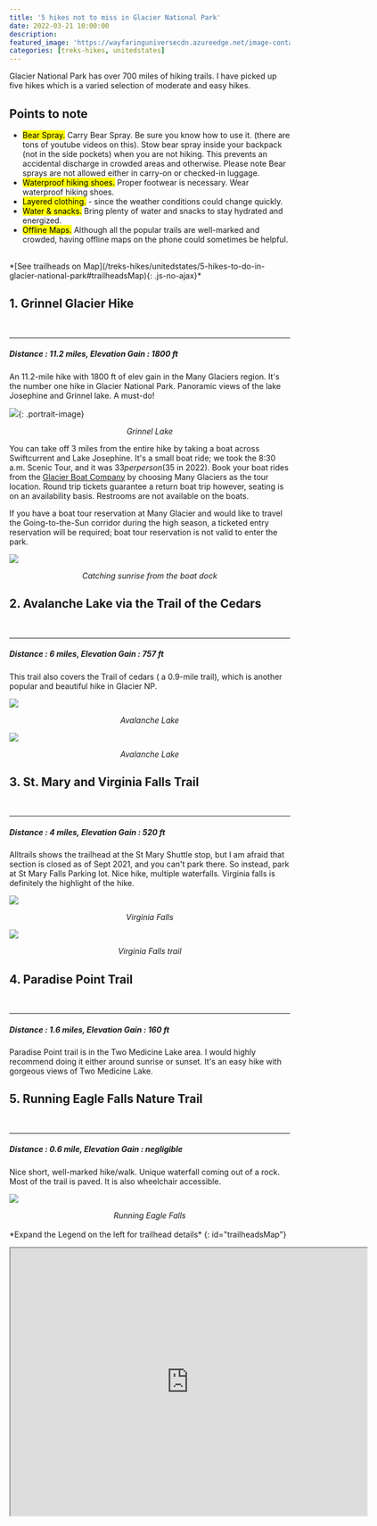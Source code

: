 ```yaml
---
title: '5 hikes not to miss in Glacier National Park'
date: 2022-03-21 10:00:00
description:
featured_image: 'https://wayfaringuniversecdn.azureedge.net/image-container/thumbnails/treks-hikes/glaciernationalparkhikethumbnail.jpg'
categories: [treks-hikes, unitedstates]
---
```


Glacier National Park has over 700 miles of hiking trails. I have picked up five hikes which is a varied selection of moderate and easy hikes.

## Points to note

* <mark>Bear Spray.</mark> Carry Bear Spray. Be sure you know how to use it. (there are tons of youtube videos on this). Stow bear spray inside your backpack (not in the side pockets) when you are not hiking. This prevents an accidental discharge in crowded areas and otherwise. Please note Bear sprays are not allowed either in carry-on or checked-in luggage.
* <mark>Waterproof hiking shoes.</mark> Proper footwear is necessary. Wear waterproof hiking shoes.
* <mark>Layered clothing.</mark> - since the weather conditions could change quickly.
* <mark>Water & snacks.</mark> Bring plenty of water and snacks to stay hydrated and energized.
* <mark>Offline Maps.</mark> Although all the popular trails are well-marked and crowded, having offline maps on the phone could sometimes be helpful.


<br>
*[See trailheads on Map](/treks-hikes/unitedstates/5-hikes-to-do-in-glacier-national-park#trailheadsMap){: .js-no-ajax}*
<br>

## 1. Grinnel Glacier Hike
<br>

---

##### Distance : _11.2 miles_, Elevation Gain : _1800 ft_

An 11.2-mile hike with 1800 ft of elev gain in the Many Glaciers region. It's the number one hike in Glacier National Park. Panoramic views of the lake Josephine and Grinnel lake. A must-do!

![]({{site.data.settings.basic_settings.cdn_url}}/treks-hikes/glaciernationalparkhikes/grinellglacier.jpg){: .portrait-image}
<center class="image-caption"><i>Grinnel Lake</i></center>

You can take off 3 miles from the entire hike by taking a boat across Swiftcurrent and Lake Josephine. It's a small boat ride; we took the 8:30 a.m. Scenic Tour, and it was $33 per person ($35 in 2022). Book your boat rides from the [Glacier Boat Company](https://glacierparkboats.com/) by choosing Many Glaciers as the tour location. Round trip tickets guarantee a return boat trip however, seating is on an availability basis. Restrooms are not available on the boats.
<br>

If you have a boat tour reservation at Many Glacier and would like to travel the Going-to-the-Sun corridor during the high season, a ticketed entry reservation will be required; boat tour reservation is not valid to enter the park.

![]({{site.data.settings.basic_settings.cdn_url}}/treks-hikes/glaciernationalparkhikes/manyglaciersunrise.jpg)
<center class="image-caption"><i>Catching sunrise from the boat dock</i></center>

## 2. Avalanche Lake via the Trail of the Cedars
<br>

---

##### Distance : _6 miles_, Elevation Gain : _757 ft_

This trail also covers the Trail of cedars ( a 0.9-mile trail), which is another popular and beautiful hike in Glacier NP.

![]({{site.data.settings.basic_settings.cdn_url}}/treks-hikes/glaciernationalparkhikes/avalanchelake.jpg)
<center class="image-caption"><i>Avalanche Lake</i></center>

![]({{site.data.settings.basic_settings.cdn_url}}/treks-hikes/glaciernationalparkhikes/avalanchelakeglaciernationalpark.jpg)
<center class="image-caption"><i>Avalanche Lake</i></center>


## 3. St. Mary and Virginia Falls Trail
<br>

---

##### Distance : _4 miles_, Elevation Gain : _520 ft_

Alltrails shows the trailhead at the St Mary Shuttle stop, but I am afraid that section is closed as of Sept 2021, and you can't park there. So instead, park at St Mary Falls Parking lot. Nice hike, multiple waterfalls. Virginia falls is definitely the highlight of the hike.

![]({{site.data.settings.basic_settings.cdn_url}}/treks-hikes/glaciernationalparkhikes/virginiafalls.jpg)
<center class="image-caption"><i>Virginia Falls</i></center>

![]({{site.data.settings.basic_settings.cdn_url}}/treks-hikes/glaciernationalparkhikes/stmaryfallstrail.jpg)
<center class="image-caption"><i>Virginia Falls trail</i></center>


## 4. Paradise Point Trail
<br>

---

##### Distance : _1.6 miles_, Elevation Gain : _160 ft_

Paradise Point trail is in the Two Medicine Lake area. I would highly recommend doing it either around sunrise or sunset. It's an easy hike with gorgeous views of Two Medicine Lake.

## 5. Running Eagle Falls Nature Trail
<br>

---

##### Distance : _0.6 mile_, Elevation Gain : _negligible_

Nice short, well-marked hike/walk. Unique waterfall coming out of a rock. Most of the trail is paved. It is also wheelchair accessible.

![]({{site.data.settings.basic_settings.cdn_url}}/treks-hikes/glaciernationalparkhikes/runningeaglefalls.jpg)
<center class="image-caption"><i>Running Eagle Falls</i></center>


<br>
*Expand the Legend on the left for trailhead details*
{: id="trailheadsMap"}
<p class="responsive-iframe-container">
  <iframe iframe class="responsive-iframe" src="https://www.google.com/maps/d/embed?mid=1wQ_lNdrgRTjEe0UMPRst12LS-zD4DTmu" width="640" height="480"></iframe>
</p>
<br>


